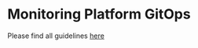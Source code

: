 # Monitoring Platform GitOps

Please find all guidelines [here](https://dev.azure.com/SorocoProducts/Scout/_wiki/wikis/Scout.wiki/7364/Monitoring-platform#)